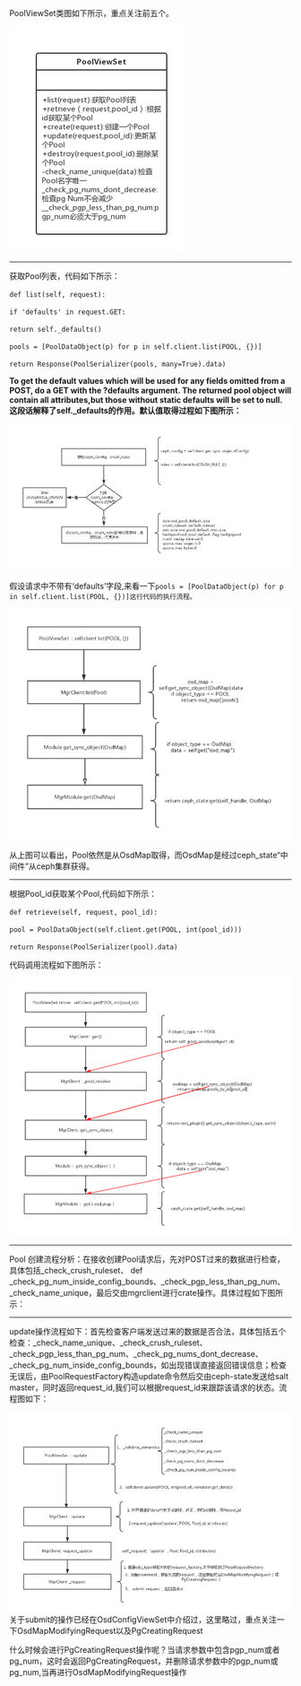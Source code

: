 PoolViewSet类图如下所示，重点关注前五个。

![](/assets/poolviewset.png)

---

获取Pool列表，代码如下所示：

`def list(self, request):`

`if 'defaults' in request.GET:`

`return self._defaults()`

`pools = [PoolDataObject(p) for p in self.client.list(POOL, {})]`

`return Response(PoolSerializer(pools, many=True).data)`

**To get the default values which will be used for any fields omitted from a POST, do a GET with the ?defaults argument.  The returned pool object will contain all attributes,but those without static defaults will be set to null. 这段话解释了self.\_defaults的作用。默认值取得过程如下图所示：**

![](/assets/poolrequest._defaults.png)

假设请求中不带有‘defaults’字段,来看一下`pools = [PoolDataObject(p) for p in self.client.list(POOL, {})]这行代码的执行流程。`

![](/assets/poolviewsetlist.png)

从上图可以看出，Pool依然是从OsdMap取得，而OsdMap是经过ceph\_state“中间件”从ceph集群获得。

---

根据Pool\_id获取某个Pool,代码如下所示：

`def retrieve(self, request, pool_id):`

`pool = PoolDataObject(self.client.get(POOL, int(pool_id)))`

`return Response(PoolSerializer(pool).data)`

代码调用流程如下图所示：

![](/assets/poolRetrive.png)

---

Pool 创建流程分析：在接收创建Pool请求后，先对POST过来的数据进行检查，具体包括\_check\_crush\_ruleset、    def \_check\_pg\_num\_inside\_config\_bounds、\_check\_pgp\_less\_than\_pg\_num、\_check\_name\_unique，最后交由mgrclient进行crate操作。具体过程如下图所示：

---

update操作流程如下：首先检查客户端发送过来的数据是否合法，具体包括五个检查：\_check\_name\_unique、\_check\_crush\_ruleset、\_check\_pgp\_less\_than\_pg\_num、\_check\_pg\_nums\_dont\_decrease、\_check\_pg\_num\_inside\_config\_bounds，如出现错误直接返回错误信息；检查无误后，由PoolRequestFactory构造update命令然后交由ceph-state发送给salt master，同时返回request\_id,我们可以根据request\_id来跟踪该请求的状态。流程图如下：

![](/assets/poolUpdate.png)关于submit的操作已经在OsdConfigViewSet中介绍过，这里略过，重点关注一下OsdMapModifyingRequest以及PgCreatingRequest

什么时候会进行PgCreatingRequest操作呢？当请求参数中包含pgp\_num或者pg\_num，这时会返回PgCreatingRequest，并删除请求参数中的pgp\_num或pg\_num,当再进行OsdMapModifyingRequest操作

